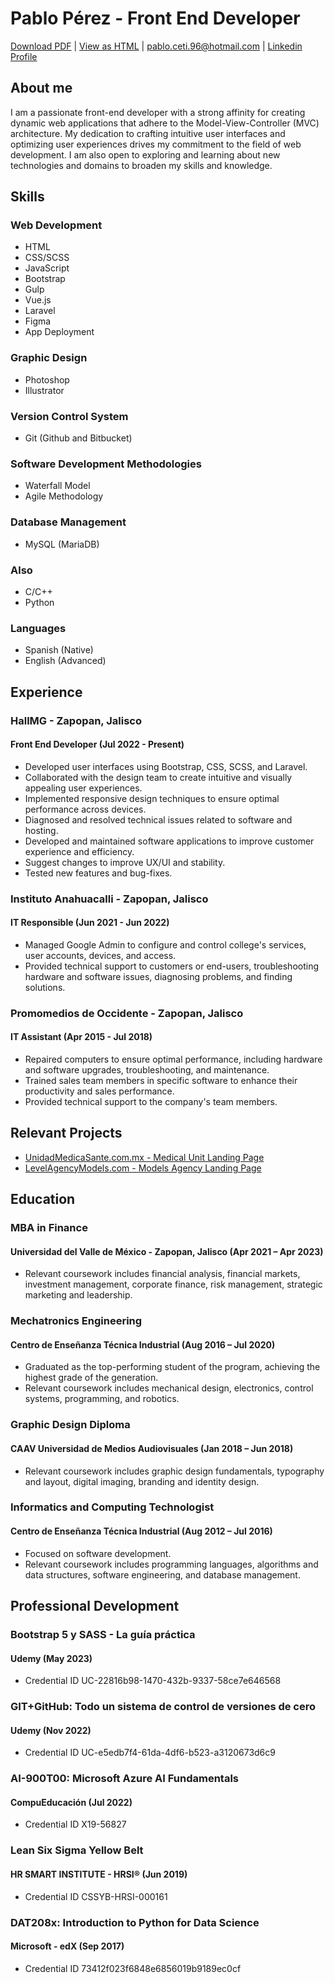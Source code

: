# Pablo Pérez - Front End Developer

[Download PDF](https://github.com/prz96/MyResume/raw/main/myresume.pdf) | [View as HTML](https://prz96.github.io/MyResume) | [pablo.ceti.96@hotmail.com](mailto:pablo.ceti.96@hotmail.com) | [Linkedin Profile](https://www.linkedin.com/in/pabloprz/)

## About me

I am a passionate front-end developer with a strong affinity for creating dynamic
web applications that adhere to the Model-View-Controller (MVC) architecture.
My dedication to crafting intuitive user interfaces and optimizing user experiences drives my
commitment to the field of web development. I am also open to exploring and learning about new
technologies and domains to broaden my skills and knowledge.

## Skills

### Web Development

- HTML
- CSS/SCSS
- JavaScript
- Bootstrap
- Gulp
- Vue.js
- Laravel
- Figma
- App Deployment

### Graphic Design

- Photoshop
- Illustrator

### Version Control System

- Git (Github and Bitbucket)

### Software Development Methodologies

- Waterfall Model
- Agile Methodology

### Database Management

- MySQL (MariaDB)

### Also

- C/C++
- Python

### Languages

- Spanish (Native)
- English (Advanced)

## Experience

### HallMG - Zapopan, Jalisco

#### Front End Developer (Jul 2022 - Present)

- Developed user interfaces using Bootstrap, CSS, SCSS, and Laravel.
- Collaborated with the design team to create intuitive and visually appealing user experiences.
- Implemented responsive design techniques to ensure optimal performance across devices.
- Diagnosed and resolved technical issues related to software and hosting.
- Developed and maintained software applications to improve customer experience and efficiency.
- Suggest changes to improve UX/UI and stability.
- Tested new features and bug-fixes.

### Instituto Anahuacalli - Zapopan, Jalisco

#### IT Responsible (Jun 2021 - Jun 2022)

- Managed Google Admin to configure and control college's services, user accounts, devices, and access.
- Provided technical support to customers or end-users, troubleshooting hardware and software issues, diagnosing problems, and finding solutions.

### Promomedios de Occidente - Zapopan, Jalisco

#### IT Assistant (Apr 2015 - Jul 2018)

- Repaired computers to ensure optimal performance, including hardware and software upgrades, troubleshooting, and maintenance.
- Trained sales team members in specific software to enhance their productivity and sales performance.
- Provided technical support to the company's team members.

## Relevant Projects

- [UnidadMedicaSante.com.mx - Medical Unit Landing Page](https://unidadmedicasante.com.mx)
- [LevelAgencyModels.com - Models Agency Landing Page](https://levelagencymodels.com)

## Education

### MBA in Finance

#### Universidad del Valle de México - Zapopan, Jalisco (Apr 2021 – Apr 2023)

- Relevant coursework includes financial analysis, financial markets, investment management, corporate finance, risk management, strategic marketing and leadership.

### Mechatronics Engineering

#### Centro de Enseñanza Técnica Industrial (Aug 2016 – Jul 2020)

- Graduated as the top-performing student of the program, achieving the highest grade of the generation.
- Relevant coursework includes mechanical design, electronics, control systems, programming, and robotics.

### Graphic Design Diploma

#### CAAV Universidad de Medios Audiovisuales (Jan 2018 – Jun 2018)

- Relevant coursework includes graphic design fundamentals, typography and layout, digital imaging, branding and identity design.

### Informatics and Computing Technologist

#### Centro de Enseñanza Técnica Industrial (Aug 2012 – Jul 2016)

- Focused on software development.
- Relevant coursework includes programming languages, algorithms and data structures, software engineering, and database management.

## Professional Development

### Bootstrap 5 y SASS - La guía práctica

#### Udemy (May 2023)

- Credential ID UC-22816b98-1470-432b-9337-58ce7e646568

### GIT+GitHub: Todo un sistema de control de versiones de cero

#### Udemy (Nov 2022)

- Credential ID UC-e5edb7f4-61da-4df6-b523-a3120673d6c9

### AI-900T00: Microsoft Azure AI Fundamentals

#### CompuEducación (Jul 2022)

- Credential ID X19-56827

### Lean Six Sigma Yellow Belt

#### HR SMART INSTITUTE - HRSI® (Jun 2019)

- Credential ID CSSYB-HRSI-000161

### DAT208x: Introduction to Python for Data Science

#### Microsoft - edX (Sep 2017)

- Credential ID 73412f023f6848e6856019b9189ec0cf
